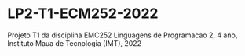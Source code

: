 # LP2-T1-ECM252-2022
Projeto T1 da disciplina EMC252 Linguagens de Programacao 2, 4 ano, Instituto Maua de Tecnologia (IMT), 2022
